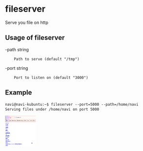 # fileserver
Serve you file on http

## Usage of fileserver

  -path string

        Path to serve (default "/tmp")

  -port string

        Port to listen on (default "3000")

## Example

```
navi@navi-kubuntu:~$ fileserver --port=5000 --path=/home/navi
Serving files under /home/navi on port 5000
```

<img src="Screenshot_20220206_185742.png" alt="Screenshot" style="height: 100px; width:100px;"/>